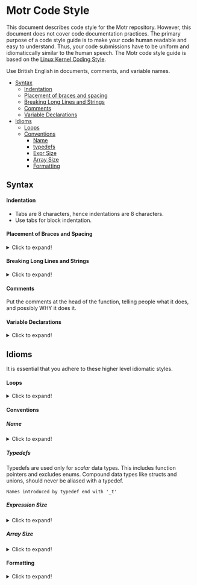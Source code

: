 # Motr Code Style

This document describes code style for the Motr repository. However, this document does not cover code documentation practices. The primary purpose of a code style guide is to make your code human readable and easy to understand. Thus, your code submissions have to be uniform and idiomaticcally similar to the human speech. The Motr code style guide is based on the [Linux Kernel Coding Style](https://www.kernel.org/doc/Documentation/process/coding-style.rst).

Use British English in documents, comments, and variable names.

- [Syntax](#Syntax)
  + [Indentation](#Indentation)
  + [Placement of braces and spacing](#Placement-of-Braces-and-Spacing)
  + [Breaking Long Lines and Strings](#Breaking-Long-Lines-and-Strings)
  + [Comments](#Comments)
  + [Variable Declarations](#Variable-Declarations)
- [Idioms](#Idioms)
  + [Loops](#Loops)
  + [Conventions](#Conventions)
    * [Name](#Name)
    * [typedefs](#Typedefs)
    * [Expr Size](#Expression-Size)
    * [Array Size](#Array-Size)
    * [Formatting](#Formatting)


## Syntax

#### Indentation

- Tabs are 8 characters, hence indentations are 8 characters.
- Use tabs for block indentation.

#### Placement of Braces and Spacing

<details>
  <summary>Click to expand!</summary>
  <p>
    
- Do not add a blank space at the end of a line.
- You can omit braces around single statement blocks. The preferred way of placing braces, as ascertained by Kernighan and Ritchie, is to put the opening brace last on the line, and put the closing brace first:
        
  ```c
        
   if (condition) {
           branch0;
   } else {
           branch1;
   }

   func(arg0, arg1, ...);

   while (condition) {
                 body;
   }

   switch (expression) {
   case VALUE0:
   branch0;
   case VALUE1:
           branch1;
   ...
   default:
           defaultbranch;
   }
   ```
   
   </p>
   </details>
   
#### Breaking Long Lines and Strings

<details>
  <summary>Click to expand!</summary>
  <p>

- A continuous line starts a column after the last unclosed opening parenthesis.

  ```c
          
  M0_ASSERT(ergo(service != NULL,
                 m0_rpc_service_invariant(service) &&
                 service->svc_state == M0_RPC_SERVICE_STATE_INITIALISED));
  ```

- You should not begin a new line with an operator.

  ```c
          
  if (pl_oldrec->pr_let_id != stl->ls_enum->le_type->let_id ||
     pl_oldrec->pr_attr.pa_N != pl->pl_attr.pa_N) {
   }
  ```
  
  </p>
  </details>
 
#### Comments

Put the comments at the head of the function, telling people what it does, and possibly WHY it does it.
    
#### Variable Declarations

<details>
  <summary>Click to expand!</summary>
  <p>
    
- Align the identifier names and not the asterisks or type-declaration related decorations.
- This rule is applicable to block-level variable declarations as well.

     ```c
         
        struct foo {
              const char        *f_name;
              uint32_t           f_id;
              const struct bar  *f_bar;
              int                (*f_callback)(struct foo *f, int flag);
         };
     
     ```
     
     </p>
     </details>
     
## Idioms

It is essential that you adhere to these higher level idiomatic styles.

#### Loops

<details>
  <summary>Click to expand!</summary>
  <p>
    
- To write a loop that is repeated N times: 
        
  ```c
  
     for (i = 0; i < N; ++i) {
                          body;
     }

     or, if appropriate,

     m0_forall(i, N, body);   
  ```

- An infinite loop is written as:

  ```c
  while (1) {
        ...
  }
  ```
  </p>
  </details>

#### Conventions 

##### Name

<details>
  <summary>Click to expand!</summary>
  <p>
    
Add a short (1--4 characters) prefix to the struct and union member names. 

  ```c
  
  struct misc_imperium_translatio {
         destination_t mit_rome[3]; /* there shall be no fourth Rome */
         enum reason   mit_why;
  };
  ```

**Rationale:** Prefixes make searching for field names easier.

</p>
</details>

##### Typedefs 

Typedefs are used only for *scalar* data types. This includes function pointers and excludes enums. Compound data types like structs and unions, should never be aliased with a typedef.

`Names introduced by typedef end with '_t'`

##### Expression Size

<details>
  <summary>Click to expand!</summary>
  <p>
    
The size of expression is preferred to the size of type.

```c

   struct foo *bar = m0_alloc(sizeof *bar);
```

**Rationale:** Code changes remain impact when the bar type changes.  

</p>
</details>

##### Array Size 

<details>
  <summary>Click to expand!</summary>
  <p>
    
To iterate over indices of an array `X` use the `ARRAY_SIZE(X)` macro instead of explicitly writing the array size.

 ```c
 
     #define MAX_DEGREE_OF_SEPARATION (7)
     int degrees_of_separation[MAX_DEGREE_OF_SEPARATION + 1];
     for (i = 0; i < ARRAY_SIZE(degrees_of_separation); ++i) {
         body;
     }
  ```
**Rationale:** Use the Array_Size(X) macro to ensure that the code remains correct when the array declaration changes. 

:page_with_curl: **Note:** Always ensure that your code is autonomous to keep the code correct and consistent despite changes.

</p>
</details>

#### Formatting

<details>
  <summary>Click to expand!</summary>
  <p>
    
- Ensure that you differentiate NULL, 0, and `false` to emphasize a pointer, boolean, and integer—including code success or failure.

```c

   if (p == NULL) { /* assumes that p is a pointer */
   } else if (q != 0) { /* q is an integer */
   } else if (r) { /* r is a boolean */
   }
```
- Never use `if (r == true)`
- Use `?:` form of ternary operator—a gcc-extension like:
  `a ?: b ?: c ?: ...` - this expression will return the first non-zero value among a, b, c. 
  - Operands, including `a` can have any suitable type.
- Wherever possible, simplify.

  `return q != 0` - to return q and,
  `return expr ? 0 : 1` - to return !expr. Specifically, never use `(x == true)` or `(x == false)` instead of `(x)` or `(!x)` respectively.

   **Rationale:** If `(x == true)` is clearer than `(x)`. Then `((x == true) == true)` is even more clearer.
- Use `!!x` to convert a *boolean* integer into an *arithmetic* integer.
  - Use C99 bool type.

- Provide globally visible names.

  ```c
  
      struct m0_<module>_<noun> { ... }; /* data-type */
      int    m0_<module>_<noun>[size];   /* variable */
      int    m0_<module>_<noun>_<verb>(...); /* function */
      bool   m0_<module>_<noun>_is_<adjective>(...); /* predicate function */
   ```

- Static names don't have `m0_` prefix. 
- Function pointers within *operation structs* count as *static*. 
- Capitalize the names of constants. 
- Functions that are not static and globally exported, and shared only across multiple files within a module are prefixed with `m0_<module-name>__`. This rule applies to invariants as well.
- Use C99 designated initializers.

  ```c
  
     static const struct foo bar = { /* initialize a struct */
              .field0 = ...,
              .field1 = { /* initialize an array */
                       [3] = ...,
                       [0] = ...
               },
               ...
      };
  ```

- Avoid implicit field initialization using designated initializers.
  
  **Rationale:** This helps you to find all struct fields while letting you document the default value of a field.
- Use enums to define numerical constants.

  ```c
  
      enum LSD_HASHTABLE_PARAMS {
              LHP_PRIME   = 32416190071ULL,
              LHP_ORDER   = 11,
              LHP_SIZE    = 1 << LHP_ORDER,
              LHP_MASK    = LHP_SIZE - 1,
              LHP_FACTOR0 = 0.577215665,
              LHP_FACTOR1,
              LHP_FACTOR2
      };
   ```

  **Rationale:** enums as opposed to #defines, have types that are visible in a debugger.

- Prefer using inline functions over macros.
  
  **Rationale:** This is due to evaluation rules that perform type-checking and check for sane arguments.
- Prefer using Non-inline functions over inline functions, unless performance measurements show otherwise.

  **Rationale:** breakpoint can be placed within a non-inline function. Stack trace is more reliable with non-inline functions. Instruction cache pollution is reduced.
- Use macros only when you cannot achieve the end goal with other language constructs. 
  - While creating a macro ensure that you:
    - Evaluate arguments only once
    - Perform type-check. For more information, refer to the `min_t()` macro in the [Linux Kernel Coding Style](https://www.kernel.org/doc/Documentation/process/coding-style.rst)
    - Never affect control flow from a macro.
    - Capitalize the macro name.
    - Ensure that you correctly parenthesize a macro so that it works across any context.
    - Use the following return code conventions:
      - Return 1 for success
      - Use 0 for failure
      - Use positive values for other non failure conditions
- Use `const` for documentation and help for type-checker. 
  - Do not use casts to trick the type-checking system into believing your consts. 
    - A typical scenario is where the function doesn't let you modify its *input struct argument*, except for locking and unlocking within a struct. In this case, don't use *const*, instead, document why this argument isn't a constant.
- Ensure that the *control flow statement conditions* have no impacts.

  ```c
  
      alive = qoo_is_alive(elvis);
      if (alive) { /* rather than if (qoo_is_alive(elvis)) */
               ...
      }
  ```
  **Rationale:** with this convention statement coverage metric is more adequate.

  * use C precedence rules to omit noise in _obvious_ expressions:

          (left <= x && x < right)  /* not ((left <= x) && (x < right)) */

      but don't overdo:

          (mask << (bits & 0xf)) /* not (mask << bits & 0xf) */

  * use assertions freely to verify state invariants. An asserted
    expression should have no side-effects;

  * factor common code. Always prefer creating a common helper
    function to copying code

      (Rationale: avoids duplication of bugs.);

  * use standard scalar data type with explicit width, instead of
    "long" or "int".  E.g., int32_t, int64_t, uint32_t, uint64_t
    should be used to represent 32-bits, 64-bits integers, unsigned
    32-bits, unsigned 64-bits integers respectively

      (Rationale: avoids inconsistent data structures on different arch);

  * no comparison between signed vs. unsigned without explicit casting;

  * the canonical order of type qualifiers in declarations and
    definitions is

          {static|extern|auto} {const|volatile} typename;

  * when using long or long long qualifiers, omit int;

  * declare one variable per line;

  * avoid bit-fields. Instead, use explicit bit manipulations with
    integer types;

      (Rationale: eliminates non-atomic access to bit-fields and implicit
      integer promotion.)

  * avoid dead assignments and initializations (i.e., assignments
    which are overwritten before the variable is read)

          int x = 0;

          if (y)
                  x = foo();
          else
                  x = bar();

      Instead, initialize a variable with a meaningful value, when the
      latter is known.

      (Rationale: dead initializations potentially hide errors. If,
      after the code restructuring, the variable remains
      un-initialized in a conditional branch or in a loop that might
      execute 0 times, the initializer suppresses compiler warning.);

  * all header files should begin with '#pragma once' followed by a
    conventional '#ifndef' include guard:

          #pragma once

          #ifndef __MOTR_SUBSYS_HEADER_H__
          #define __MOTR_SUBSYS_HEADER_H__
          ...
          #endif /* __MOTR_SUBSYS_HEADER_H__ */

      notice, that include guards should use names conforming to the
      following regular expression:

          __MOTR_\w+_H__

      this is required for a build script which automatically checks
      correctness of include guards and reports duplicates;

  * specify invariants as a conjunction of positive properties one can rely
    upon, rather than as a disjunction of exceptions. Use m0_*_forall() macros
    to build conjunctions over containers and sequences;

  * in invariants use _0C() macro to record a failed conjunct;

  * a header file should include only headers, which are necessary for the
    header to pass compilation. Forward declarations should be used instead of
    includes where possible. .c files should include all necessary headers
    directly, without relaying on headers included in already included
    headers. Unneeded headers should not be included. When a header is
    included only for a few definitions (as opposed to for a whole interface
    defined in this header) these symbols should be mentioned in the comment
    on the #include line.

      (Rationale: reduces dependencies between modules, makes inclusion tree
      re-structuring easier and compilation faster.).

  * use M0_LOG() from lib/trace.h instead of printf(3)/printk() in
    all source files which are part of libmotr.so library or
    m0tr.ko module (UT, ST and various helper utilities and
    modules should use printf(3)/printk()).

  * consider using M0_LOG() with some meaningful information to
    describe important error conditions; preferably it should be
    done close to the place where the error is detected:

          reply = m0_fop_alloc(&m0_reply_fopt, NULL);
          if (reply == NULL)
                  M0_LOG(M0_ERROR, "failed to allocate reply fop");

      try to describe error using current context, and not a low-level
      (which might be already logged by the other func), for example
      it would be bad to report the above error like this:

          "failed to allocate memory"

  * choose appropriate trace level for each M0_LOG(), a general
    guidelines for this can be found in lib/trace.h in
    documentation of m0_trace_level enum.

  * consider using M0_ENTRY()/M0_LEAVE() at function's entry and exit points,
    as well as M0_RC() and M0_ERR_INFO() to explicitly return from function,
    which conforms to the standard return code convention.

  * When a function is about to return a "leaf level" error (i.e., an
    error initially produced by this function, rather than returned
    from a lower level Motr function), it should wrap the error code in
    M0_ERR():

          result = M0_ERR(-EFAULT);
          ...
          return M0_RC(result);

      or

          return M0_ERR(-EIO);

      (an error, returned by a non-Motr function, is considered leaf).

      A non-leaf errors should be reported optionally, when this
      doesn't lead to artificial code complication for reporting
      sake. For example,

          result = m0_foo(bar);
          if (result != 0)
                  return M0_ERR(result);

      but usually not

          result = m0_foo(bar);
          ...
          return result == 0 ? M0_RC(0) : M0_ERR(result);

      Rationale: error reporting through M0_ERR() is important for log
      analysis. Reporting leaf errors is more important, because
      call-chain can usually be traced upward easily.

Things to look after:

  * locks should outlive the object(s) they are protecting.

      The code below illustrates a common mistake:

          struct foo {
                  ...
                  /* Protects foo object from concurrent modifications. */
                  struct m0_mutex f_lock;
          };

          int foo_init(struct foo *foo)
          {
                  m0_mutex_init(&foo->f_lock);
                  m0_mutex_lock(&foo->f_lock);
                  /* ... Initialize foo ... */
                  m0_mutex_unlock(&foo->f_lock);
          }

          void foo_fini(struct foo *foo)
          {
                  m0_mutex_lock(&foo->f_lock);
                  /* ... Finalize foo ... */
                  m0_mutex_unlock(&foo->f_lock);
                  m0_mutex_fini(&foo->f_lock);           /* <--- Thread A */
          }

          int foo_modify(struct foo *foo, ...)
          {
                  m0_mutex_lock(&foo->f_lock);
                  /* ... Modify field(s) of foo ... */   /* <--- Thread B */
                  m0_mutex_unlock(&foo->f_lock);
          }

      Here it is possible that some thread (B) tries to unlock the
      mutex, which is already finalized by another thread (A).

      A general rule of thumb is that object creation and destruction
      should be protected by "existential lock(s)", with a life-time
      longer than that of the object.

Code organization guidelines.

The following is not a substitute for design guidelines, which are defined
elsewhere.

Traditional code organization techniques, taught in universities, include
modularity, layering, information hiding, and maintaining abstraction
boundaries. They tend to produce code, which is easy to modify and re-factor,
and are, hence, very important. Their utility is highest in the projects that
experience constant frequent modifications. Such projects (or phases of
projects) cannot be long. In a long term project, where code lives around for
many years, different considerations start playing an increasing role.

Consider an example. In a project that is in a stable phase, i.e., sees
relatively infrequent addition of the new features, most typical use of source
code by a programmer is bug analysis. That is starting from a failure report (or
performance degradation, or test failure) a programmer looks through the area of
code that is most likely to be the culprit. Failing to find the problem here
(which is usually the case, because all obvious bugs are already ironed out),
the programmer proceeds through the other involved modules, recursively.

Two observations are of import here:

  * the code is mostly read, not written. The stabler the project, the more
    predominant reads are, because only harder to find bugs remain and more
    code has to be analyzed for each of them;

  * the code is read under an assumption that it is incorrect.

The last point goes contrary to the principles of information hiding and
abstraction boundaries: when a module A, which uses a module B, is analyzed
under an assumption that there is a bug in either, abstraction boundary is not
only not helpful, but directly detrimental, because every call from A to B has
to be followed anyway (cannot rely on invariants!) and the more rigorous is
abstraction, the more effort is spent jumping around the abstraction wall.

The experience with large long term projects, such as Lustre and Linux kernel,
demonstrated that after a certain threshold readability is at least as important
as modifiability. In such projects, abstraction and modularity are properties of
the software *design*, whereas the code, produced from the design, is optimised
toward the long term readability.

Some concrete consequences:

  * keep the code *visually* compact. The amount of code visible at the screen
    at once is very important, if you stare at it for hours. Blank lines are
    precious resource;

  * all kinds of redundant Hungarian notations should be eschewed. For
    example, don't put information about parameters in function name, because
    parameters are already present at a call-site. A typical call for
    m0_mod_call_with_bar() would look like m0_mod_call_with_bar(foo, bar). Not
    only "bar" is redundant, it is also ugly. Use thesaurus to deal with
    "call_with_x" vs. "call_with_y";

  * wrapping field access in an accessor function is a gratuitous abstraction,
    which should only be used sparingly, if it makes code more compact: field
    accesses have nice properties (like side-effect freedom), which are
    important for code analysis and which function wrapper hides. Besides, C
    type system doesn't allow correct handling of constness in this case,
    unless you have *two* wrappers;

  * more generally, abstractions should be introduced for design purposes,
    e.g., to mark a point of possible variability. Sub-modules,
    data-structures and operation vectors should not be created simply to
    "keep things small". Remember, that in the long term, refactoring is easy.

LocalWords:  struct enums structs sizeof summarise accessor
